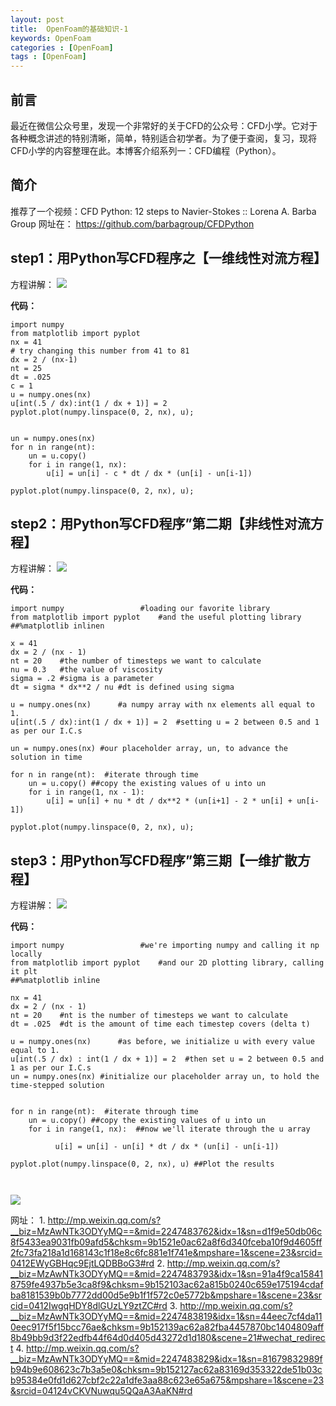 ```yaml
---
layout: post
title:  OpenFoam的基础知识-1
keywords: OpenFoam
categories : [OpenFoam]
tags : [OpenFoam]
---
```


## 前言
最近在微信公众号里，发现一个非常好的关于CFD的公众号：CFD小学。它对于各种概念讲述的特别清晰，简单，特别适合初学者。为了便于查阅，复习，现将CFD小学的内容整理在此。本博客介绍系列一：CFD编程（Python）。
## 简介
推荐了一个视频：CFD Python: 12 steps to Navier-Stokes :: Lorena A. Barba Group
网址在： https://github.com/barbagroup/CFDPython

## step1：用Python写CFD程序之【一维线性对流方程】

方程讲解：
![](/images/OpenFoam/basicKnowledge/1.png)

**代码：**
```
import numpy
from matplotlib import pyplot 
nx = 41 
# try changing this number from 41 to 81
dx = 2 / (nx-1)
nt = 25    
dt = .025  
c = 1 
u = numpy.ones(nx)      
u[int(.5 / dx):int(1 / dx + 1)] = 2  
pyplot.plot(numpy.linspace(0, 2, nx), u);


un = numpy.ones(nx) 
for n in range(nt):  
    un = u.copy() 
    for i in range(1, nx): 
        u[i] = un[i] - c * dt / dx * (un[i] - un[i-1]) 

pyplot.plot(numpy.linspace(0, 2, nx), u);
```


## step2：用Python写CFD程序”第二期【非线性对流方程】
方程讲解：
![](/images/OpenFoam/basicKnowledge/2.png)

**代码：**
```
import numpy                 #loading our favorite library
from matplotlib import pyplot    #and the useful plotting library
##%matplotlib inlinen

x = 41
dx = 2 / (nx - 1)
nt = 20    #the number of timesteps we want to calculate
nu = 0.3   #the value of viscosity
sigma = .2 #sigma is a parameter
dt = sigma * dx**2 / nu #dt is defined using sigma

u = numpy.ones(nx)      #a numpy array with nx elements all equal to 1.
u[int(.5 / dx):int(1 / dx + 1)] = 2  #setting u = 2 between 0.5 and 1 as per our I.C.s

un = numpy.ones(nx) #our placeholder array, un, to advance the solution in time

for n in range(nt):  #iterate through time
    un = u.copy() ##copy the existing values of u into un
    for i in range(1, nx - 1):
        u[i] = un[i] + nu * dt / dx**2 * (un[i+1] - 2 * un[i] + un[i-1])
        
pyplot.plot(numpy.linspace(0, 2, nx), u);
```
## step3：用Python写CFD程序”第三期【一维扩散方程】

方程讲解：
![](/images/OpenFoam/basicKnowledge/3.png)

**代码：**
```
import numpy                 #we're importing numpy and calling it np locally
from matplotlib import pyplot    #and our 2D plotting library, calling it plt
##%matplotlib inline

nx = 41
dx = 2 / (nx - 1)
nt = 20    #nt is the number of timesteps we want to calculate
dt = .025  #dt is the amount of time each timestep covers (delta t)

u = numpy.ones(nx)      #as before, we initialize u with every value equal to 1.
u[int(.5 / dx) : int(1 / dx + 1)] = 2  #then set u = 2 between 0.5 and 1 as per our I.C.s
un = numpy.ones(nx) #initialize our placeholder array un, to hold the time-stepped solution


for n in range(nt):  #iterate through time
    un = u.copy() ##copy the existing values of u into un
    for i in range(1, nx):  ##now we'll iterate through the u array 
      
          u[i] = un[i] - un[i] * dt / dx * (un[i] - un[i-1]) 

pyplot.plot(numpy.linspace(0, 2, nx), u) ##Plot the results



```








![](/images/OpenFoam/serial-1/install_error.jpg)

网址：
1.
http://mp.weixin.qq.com/s?__biz=MzAwNTk3ODYyMQ==&mid=2247483762&idx=1&sn=d1f9e50db06c8f5433ea9031fb09afd5&chksm=9b1521e0ac62a8f6d340fceba10f9d4605ff2fc73fa218a1d168143c1f18e8c6fc881e1f741e&mpshare=1&scene=23&srcid=0412EWyGBHqc9EjtLQDBBoG3#rd
2.
http://mp.weixin.qq.com/s?__biz=MzAwNTk3ODYyMQ==&mid=2247483793&idx=1&sn=91a4f9ca158418759fe4937b5e3ca8f9&chksm=9b152103ac62a815b0240c659e175194cdafba8181539b0b7772dd00d5e9b1f1f572c0e5772b&mpshare=1&scene=23&srcid=0412IwgqHDY8dlGUzLY9ztZC#rd
3.
http://mp.weixin.qq.com/s?__biz=MzAwNTk3ODYyMQ==&mid=2247483819&idx=1&sn=44eec7cf4da110eec917f5f15bcc76ae&chksm=9b152139ac62a82fba4457870bc1404809aff8b49bb9d3f22edfb44f64d0d405d43272d1d180&scene=21#wechat_redirect
4.
http://mp.weixin.qq.com/s?__biz=MzAwNTk3ODYyMQ==&mid=2247483829&idx=1&sn=81679832989fb94b9e608623c7b3a5e0&chksm=9b152127ac62a83169d353322de51b03cb95384e0fd1d627cbf2c22a1dfe3aa88c623e65a675&mpshare=1&scene=23&srcid=04124vCKVNuwqu5QQaA3AaKN#rd








